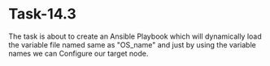 # Task-14.3
The task is about to create an Ansible Playbook which will dynamically load the variable file named same as "OS_name" and just by using the variable names we can Configure our target node.
